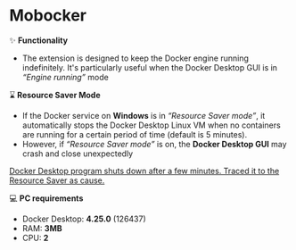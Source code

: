 # Mobocker

✨ **Functionality**
- The extension is designed to keep the Docker engine running indefinitely. It's particularly useful when the Docker Desktop GUI is in _“Engine running”_ mode

⌛ **Resource Saver Mode**
- If the Docker service on **Windows** is in _“Resource Saver mode”_, it automatically stops the Docker Desktop Linux VM when no containers are running for a certain period of time (default is 5 minutes).
- However, if _“Resource Saver mode”_ is on, the **Docker Desktop GUI** may crash and close unexpectedly

[Docker Desktop program shuts down after a few minutes. Traced it to the Resource Saver as cause. ](https://github.com/docker/for-win/issues/13789#issuecomment-1821822102)

💻 **PC requirements**
- Docker Desktop: **4.25.0** (126437)
- RAM: **3MB**
- CPU: **2**
